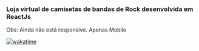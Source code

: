 ### Loja virtual de camisetas de bandas de Rock desenvolvida em ReactJs

Obs: Ainda não está responsivo. Apenas Mobile

[![wakatime](https://wakatime.com/badge/user/ed413c7e-9f7f-494c-91d3-6ab221126fdf/project/4fbd759f-75e6-4953-bf1d-eb581cb4944c.svg)](https://wakatime.com/badge/user/ed413c7e-9f7f-494c-91d3-6ab221126fdf/project/4fbd759f-75e6-4953-bf1d-eb581cb4944c)
